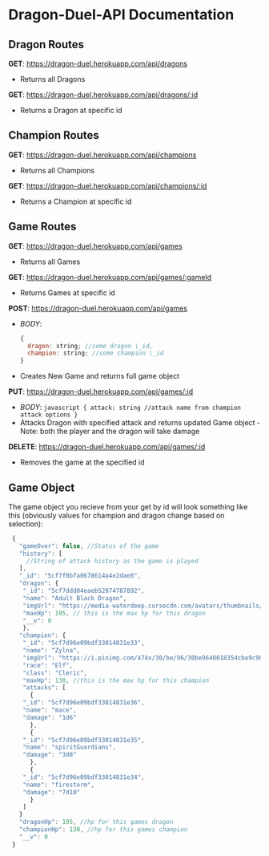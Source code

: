 # Dragon-Duel-API Documentation

## Dragon Routes

**GET**: https://dragon-duel.herokuapp.com/api/dragons

- Returns all Dragons

**GET**: https://dragon-duel.herokuapp.com/api/dragons/:id

- Returns a Dragon at specific id

## Champion Routes

**GET**: https://dragon-duel.herokuapp.com/api/champions

- Returns all Champions

**GET**: https://dragon-duel.herokuapp.com/api/champions/:id

- Returns a Champion at specific id

## Game Routes

**GET**: https://dragon-duel.herokuapp.com/api/games

- Returns all Games

**GET**: https://dragon-duel.herokuapp.com/api/games/:gameId

- Returns Games at specific id

**POST**: https://dragon-duel.herokuapp.com/api/games

- _BODY_:
  ```javascript
  {
    dragon: string; //some dragon \_id,
    champion: string; //some champion \_id
  }
  ```
- Creates New Game and returns full game object

**PUT**: https://dragon-duel.herokuapp.com/api/games/:id

- _BODY_:
  `javascript { attack: string //attack name from champion attack options }`
- Attacks Dragon with specified attack and returns updated Game object - Note: both the player and the dragon will take damage

**DELETE**: https://dragon-duel.herokuapp.com/api/games/:id

- Removes the game at the specified id

## Game Object

The game object you recieve from your get by id will look something like this (obviously values for champion and dragon change based on selection):

```javascript
 {
   "gameOver": false, //Status of the game
   "history": [
     //String of attack history as the game is played
   ],
   "_id": "5cf7f0bfa0678614a4e2dae8",
   "dragon": {
    "_id": "5cf7ddd04eaeb52074787892",
    "name": "Adult Black Dragon",
    "imgUrl": "https://media-waterdeep.cursecdn.com/avatars/thumbnails/0/13/1000/1000/636238871029832086.jpeg",
    "maxHp": 195, // this is the max hp for this dragon
    "__v": 0
    },
   "champion": {
    "_id": "5cf7d96e09bdf33014831e33",
    "name": "Zylna",
    "imgUrl": "https://i.pinimg.com/474x/30/be/96/30be9640018354cbe9c90794ef280ea3--warcraft-art-world-of-warcraft.jpg",
    "race": "Elf",
    "class": "Cleric",
    "maxHp": 130, //this is the max hp for this champion
    "attacks": [
      {
	"_id": "5cf7d96e09bdf33014831e36",
	"name": "mace",
	"damage": "1d6"
      },
      {
	"_id": "5cf7d96e09bdf33014831e35",
	"name": "spiritGuardians",
	"damage": "3d8"
      },
      {
	"_id": "5cf7d96e09bdf33014831e34",
	"name": "firestorm",
	"damage": "7d10"
      }
    ]
   }
   "dragonHp": 195, //hp for this games dragon
   "championHp": 130, //hp for this games champion
   "__v": 0
 }
```
